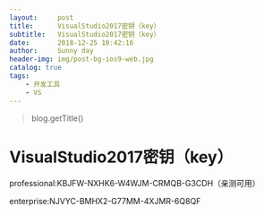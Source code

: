 ```yaml
---
layout:     post
title:      VisualStudio2017密钥（key）
subtitle:   VisualStudio2017密钥（key）
date:       2018-12-25 10:42:16
author:     Sunny day
header-img: img/post-bg-ios9-web.jpg
catalog: true
tags:
    - 开发工具
    - VS
---
```

>blog.getTitle() 

# VisualStudio2017密钥（key）


professional:KBJFW-NXHK6-W4WJM-CRMQB-G3CDH（亲测可用）

enterprise:NJVYC-BMHX2-G77MM-4XJMR-6Q8QF

